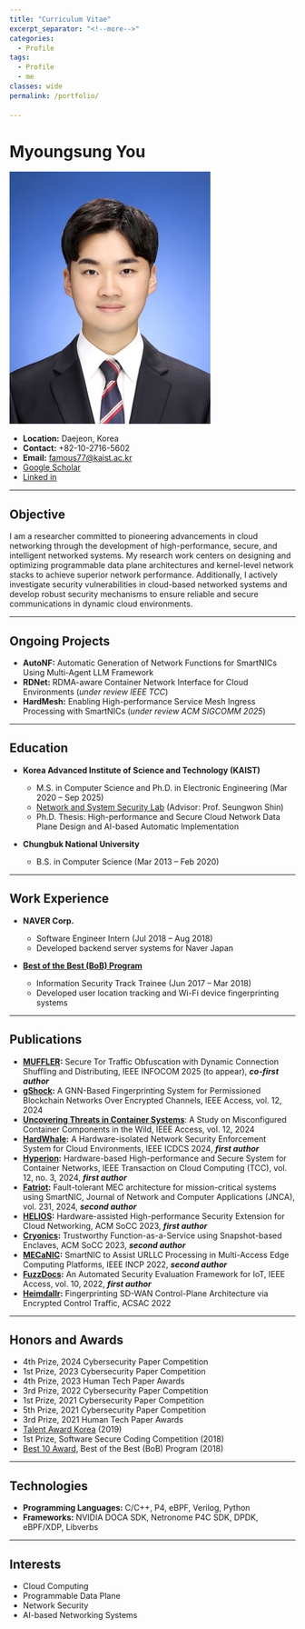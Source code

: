 ```yaml
---
title: "Curriculum Vitae"
excerpt_separator: "<!--more-->"
categories:
  - Profile
tags:
  - Profile
  - me
classes: wide
permalink: /portfolio/

---
```

# Myoungsung You
![나](/img/profile.jpg)

- **Location:** Daejeon, Korea
- **Contact:** +82-10-2716-5602
- **Email:** famous77@kaist.ac.kr
- [Google Scholar](https://scholar.google.com/citations?hl=ko&user=zfB3C4kAAAAJ)
- [Linked in](https://www.linkedin.com/in/myoungsung-you-706124147/)
---

## Objective
I am a researcher committed to pioneering advancements in cloud networking through the development of high-performance, secure, and intelligent networked systems. My research work centers on designing and optimizing programmable data plane architectures and kernel-level network stacks to achieve superior network performance. Additionally, I actively investigate security vulnerabilities in cloud-based networked systems and develop robust security mechanisms to ensure reliable and secure communications in dynamic cloud environments.

---

## Ongoing Projects
- **AutoNF:** Automatic Generation of Network Functions for SmartNICs Using Multi-Agent LLM Framework
- **RDNet:** RDMA-aware Container Network Interface for Cloud Environments (*under review IEEE TCC*)
- **HardMesh:** Enabling High-performance Service Mesh Ingress Processing with SmartNICs (*under review ACM SIGCOMM 2025*)

---

## Education
- **Korea Advanced Institute of Science and Technology (KAIST)**
  - M.S. in Computer Science and Ph.D. in Electronic Engineering (Mar 2020 – Sep 2025)
  - [Network and System Security Lab](https://nss.kaist.ac.kr) (Advisor: Prof. Seungwon Shin)
  - Ph.D. Thesis: High-performance and Secure Cloud Network Data Plane Design and AI-based Automatic Implementation

- **Chungbuk National University**
  - B.S. in Computer Science (Mar 2013 – Feb 2020)

---

## Work Experience
- **NAVER Corp.**
  - Software Engineer Intern (Jul 2018 – Aug 2018)
  - Developed backend server systems for Naver Japan

- **[Best of the Best (BoB) Program](https://www.kitribob.kr/)**
  - Information Security Track Trainee (Jun 2017 – Mar 2018)
  - Developed user location tracking and Wi-Fi device fingerprinting systems

---

## Publications
- **[MUFFLER](https://infocom2025.ieee-infocom.org/program/accepted-paper-list-main-conference):** Secure Tor Traffic Obfuscation with Dynamic Connection Shuffling and Distributing, IEEE INFOCOM 2025 (to appear), ***co-first author***
- **[gShock](https://ieeexplore.ieee.org/abstract/document/10697129):** A GNN-Based Fingerprinting System for Permissioned Blockchain Networks Over Encrypted Channels, IEEE Access, vol. 12, 2024
- **[Uncovering Threats in Container Systems](https://ieeexplore.ieee.org/abstract/document/10788674)**: A Study on Misconfigured Container Components in the Wild, IEEE Access, vol. 12, 2024
- **[HardWhale](https://ieeexplore.ieee.org/abstract/document/10630989):** A Hardware-isolated Network Security Enforcement System for Cloud Environments, IEEE ICDCS 2024, ***first author***
- **[Hyperion](https://ieeexplore.ieee.org/abstract/document/10535194):** Hardware-based High-performance and Secure System for Container Networks, IEEE Transaction on Cloud Computing (TCC), vol. 12, no. 3, 2024, ***first author***
- **[Fatriot](https://www.sciencedirect.com/science/article/abs/pii/S1084804524001553):** Fault-tolerant MEC architecture for mission-critical systems using SmartNIC, Journal of Network and Computer Applications (JNCA), vol. 231, 2024, ***second author***
- **[HELIOS](https://dl.acm.org/doi/abs/10.1145/3620678.3624786):** Hardware-assisted High-performance Security Extension for Cloud Networking, ACM SoCC 2023, ***first author***
- **[Cryonics](https://dl.acm.org/doi/abs/10.1145/3620678.3624789):** Trustworthy Function-as-a-Service using Snapshot-based Enclaves, ACM SoCC 2023,  ***second author***
- **[MECaNIC](https://ieeexplore.ieee.org/abstract/document/9940263):** SmartNIC to Assist URLLC Processing in Multi-Access Edge Computing Platforms, IEEE INCP 2022, ***second author***
- **[FuzzDocs](https://ieeexplore.ieee.org/abstract/document/9895405):** An Automated Security Evaluation Framework for IoT, IEEE Access, vol. 10, 2022, ***first author***
- **[Heimdallr](https://dl.acm.org/doi/abs/10.1145/3564625.3564642):** Fingerprinting SD-WAN Control-Plane Architecture via Encrypted Control Traffic, ACSAC 2022

---

## Honors and Awards
- 4th Prize, 2024 Cybersecurity Paper Competition
- 1st Prize, 2023 Cybersecurity Paper Competition
- 4th Prize, 2023 Human Tech Paper Awards
- 3rd Prize, 2022 Cybersecurity Paper Competition
- 1st Prize, 2021 Cybersecurity Paper Competition
- 5th Prize, 2021 Cybersecurity Paper Competition
- 3rd Prize, 2021 Human Tech Paper Awards
- [Talent Award Korea](https://www.moe.go.kr/boardCnts/viewRenew.do?boardID=333&boardSeq=100411&lev=0&searchType=null&statusYN=W&page=1&s=moe&m=020501&opType=N) (2019)
- 1st Prize, Software Secure Coding Competition (2018)
- [Best 10 Award](https://www.kitribob.kr/trainee_walk/hall), Best of the Best (BoB) Program (2018)

---

## Technologies
- **Programming Languages:** C/C++, P4, eBPF, Verilog, Python
- **Frameworks:** NVIDIA DOCA SDK, Netronome P4C SDK, DPDK, eBPF/XDP, Libverbs

---

## Interests
- Cloud Computing
- Programmable Data Plane
- Network Security
- AI-based Networking Systems
